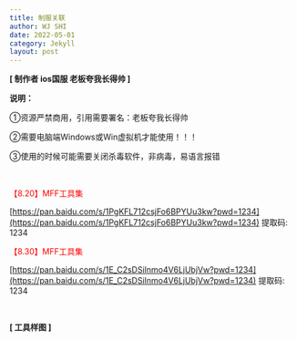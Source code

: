```yaml
---
title: 制服关联
author: WJ SHI
date: 2022-05-01
category: Jekyll
layout: post
---
```




**[ 制作者 ios国服 老板夸我长得帅 ]**  

 **说明：**

①资源严禁商用，引用需要署名：老板夸我长得帅

②需要电脑端Windows或Win虚拟机才能使用！！！

③使用的时候可能需要关闭杀毒软件，非病毒，易语言报错

<br >

<font color='red'>【8.20】MFF工具集</font>

[https://pan.baidu.com/s/1PgKFL712csjFo6BPYUu3kw?pwd=1234](https://pan.baidu.com/s/1PgKFL712csjFo6BPYUu3kw?pwd=1234) 提取码: 1234

<font color='red'>【8.30】MFF工具集</font>

[https://pan.baidu.com/s/1E_C2sDSilnmo4V6LjUbjVw?pwd=1234](https://pan.baidu.com/s/1E_C2sDSilnmo4V6LjUbjVw?pwd=1234) 提取码: 1234 

<br >

**[ 工具样图 ]** 

<img src="https://www.nextstepone.ltd/mff/images/zhifuguanlian.png" alt="" referrerpolicy="no-referrer">

<br >





